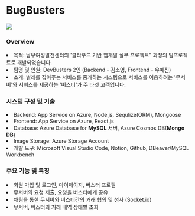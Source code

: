 # BugBusters

<a href="https://web-bugbusters.azurewebsites.net/"  target='_blank'><img src="https://i.ibb.co/cQ03xNQ/bugbusters-logo.png"></a>

<h3>Overview</h3>
<li>목적: 남부여성발전센터의 '클라우드 기반 웹개발 실무 프로젝트" 과정의 팀프로젝트로 개발되었습니다. </li>
<li>팀명 및 인원: DevBusters 2인 (Backend - 김소영, Frontend - 우예진)</li>
<li>소개: 벌레를 잡아주는 서비스를 중개하는 시스템으로 서비스를 이용하려는 '무서버'와 서비스를 제공하는 '버스터'가 주 타겟 고객입니다. </li>

<h3>시스템 구성 및 기술</h3>
<li>Backend: App Service on Azure, Node.js, Sequlize(ORM), Mongoose </li>
<li>Frontend: App Service on Azure, React.js</li>
<li>Database: Azure Database for <b>MySQL</b> 서버, Azure Cosmos DB(<b>Mongo DB</b>)</li>
<li>Image Storage: Azure Storage Account</li>
<li>개발 도구: Microsoft Visual Studio Code, Notion, Github, DBeaver/MySQL Workbench</li>

<h3>주요 기능 및 특징</h3>
<li>회원 가입 및 로그인, 마이페이지, 버스터 프로필</li>
<li>무서버의 요청 제출, 요청을 버스터에게 공유 </li>
<li>채팅을 통한 무서버와 버스터간의 거래 협의 및 성사 (Socket.io) </li>
<li>무서버, 버스터의 거래 내역 상태별 조회 </li>
